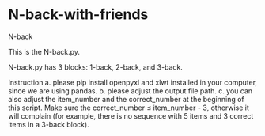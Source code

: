# N-back-with-friends
N-back 

This is the N-back.py.

N-back.py has 3 blocks: 1-back, 2-back, and 3-back.

Instruction
a. please pip install openpyxl and xlwt installed in your computer, since we are using pandas.
b. please adjust the output file path.
c. you can also adjust the item_number and the correct_number at the beginning of this script. Make sure the correct_number ≤ item_number - 3, otherwise it will complain (for example, there is no sequence with 5 items and 3 correct items in a 3-back block).
